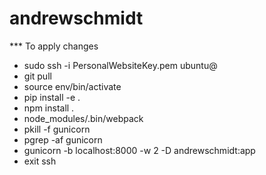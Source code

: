 # andrewschmidt

*** To apply changes
- sudo ssh -i PersonalWebsiteKey.pem ubuntu@<Public DNS ipv4>
- git pull
- source env/bin/activate
- pip install -e .
- npm install .
- node_modules/.bin/webpack
- pkill -f gunicorn
- pgrep -af gunicorn
- gunicorn -b localhost:8000 -w 2 -D andrewschmidt:app
- exit ssh